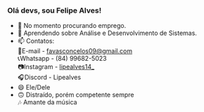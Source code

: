 ### Olá devs, sou Felipe Alves!

- 🔭 No momento procurando emprego.
- 🌱 Aprendendo sobre Análise e Desenvolvimento de Sistemas.
- 📫 Contatos: <br> 📧E-mail - favasconcelos09@gmail.com <br> 📞Whatsapp - (84) 99682-5023 <br> 📷Instagram - <a href="instagram.com/lipealves14_">lipealves14_</a> <br> 🎧Discord - Lipealves
- 😄 Ele/Dele
- 🙃 Distraído, porém competente sempre <br> 🎶 Amante da música
